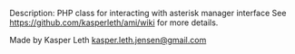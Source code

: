 Description: PHP class for interacting with asterisk manager interface
See https://github.com/kasperleth/ami/wiki for more details.

Made by Kasper Leth <kasper.leth.jensen@gmail.com>
